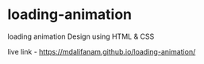 # loading-animation
loading animation Design using HTML &amp; CSS


live link - https://mdalifanam.github.io/loading-animation/
